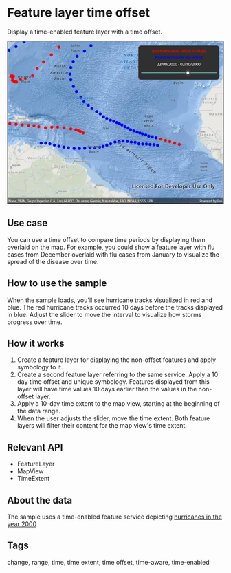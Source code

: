 # Feature layer time offset

Display a time-enabled feature layer with a time offset.

![Image of feature layer time offset](featurelayertimeoffset.jpg)

## Use case

You can use a time offset to compare time periods by displaying them overlaid on the map. For example, you could show a feature layer with flu cases from December overlaid with flu cases from January to visualize the spread of the disease over time.

## How to use the sample

When the sample loads, you'll see hurricane tracks visualized in red and blue. The red hurricane tracks occurred 10 days before the tracks displayed in blue. Adjust the slider to move the interval to visualize how storms progress over time.

## How it works

1. Create a feature layer for displaying the non-offset features and apply symbology to it.
2. Create a second feature layer referring to the same service. Apply a 10 day time offset and unique symbology. Features displayed from this layer will have time values 10 days earlier than the values in the non-offset layer.
3. Apply a 10-day time extent to the map view, starting at the beginning of the data range.
4. When the user adjusts the slider, move the time extent. Both feature layers will filter their content for the map view's time extent.

## Relevant API

* FeatureLayer
* MapView
* TimeExtent

## About the data

The sample uses a time-enabled feature service depicting [hurricanes in the year 2000](https://sampleserver6.arcgisonline.com/arcgis/rest/services/Hurricanes/MapServer/0).

## Tags

change, range, time, time extent, time offset, time-aware, time-enabled
